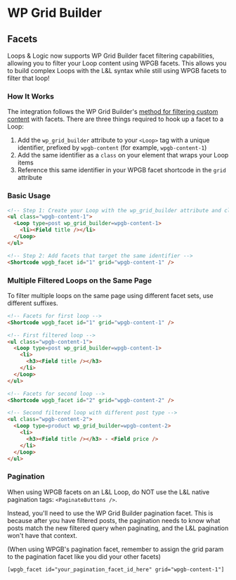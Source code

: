 # WP Grid Builder

## Facets

Loops & Logic now supports WP Grid Builder facet filtering capabilities, allowing you to filter your Loop content using WPGB facets. This allows you to build complex Loops with the L&L syntax while still using WPGB facets to filter that loop!

### How It Works

The integration follows the WP Grid Builder's [method for filtering custom content](https://docs.wpgridbuilder.com/resources/guide-filter-custom-queries/) with facets. There are three things required to hook up a facet to a Loop:

1. Add the `wp_grid_builder` attribute to your `<Loop>` tag with a unique identifier, prefixed by `wpgb-content` (for example, `wpgb-content-1`)
2. Add the same identifier as a `class` on your element that wraps your Loop items
3. Reference this same identifier in your WPGB facet shortcode in the `grid` attribute

### Basic Usage

```html
<!-- Step 1: Create your Loop with the wp_grid_builder attribute and class -->
<ul class="wpgb-content-1">
  <Loop type=post wp_grid_builder=wpgb-content-1>
    <li><Field title /></li>
  </Loop>
</ul>

<!-- Step 2: Add facets that target the same identifier -->
<Shortcode wpgb_facet id="1" grid="wpgb-content-1" />
```

### Multiple Filtered Loops on the Same Page

To filter multiple loops on the same page using different facet sets, use different suffixes.

```html
<!-- Facets for first loop -->
<Shortcode wpgb_facet id="1" grid="wpgb-content-1" />

<!-- First filtered loop -->
<ul class="wpgb-content-1">
  <Loop type=post wp_grid_builder=wpgb-content-1>
    <li>
      <h3><Field title /></h3>
    </li>
  </Loop>
</ul>

<!-- Facets for second loop -->
<Shortcode wpgb_facet id="2" grid="wpgb-content-2" />

<!-- Second filtered loop with different post type -->
<ul class="wpgb-content-2">
  <Loop type=product wp_grid_builder=wpgb-content-2>
    <li>
      <h3><Field title /></h3> - <Field price />
    </li>
  </Loop>
</ul>
```

### Pagination

When using WPGB facets on an L&L Loop, do NOT use the L&L native pagination tags: `<PaginateButtons />`. 

Instead, you'll need to use the WP Grid Builder pagination facet. This is because after you have filtered posts, the pagination needs to know what posts match the new filtered query when paginating, and the L&L pagination won't have that context.

(When using WPGB's pagination facet, remember to assign the grid param to the pagination facet like you did your other facets)

`[wpgb_facet id="your_pagination_facet_id_here" grid="wpgb-content-1"]`